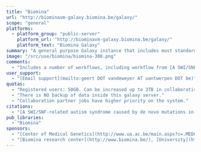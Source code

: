 ```yaml
---
title: "Biomina"
url: "http://biominavm-galaxy.biomina.be/galaxy/"
scope: "general"
platforms:
  - platform_group: "public-server"
    platform_url: "http://biominavm-galaxy.biomina.be/galaxy/"
    platform_text: "Biomina Galaxy"
summary: "A general purpose Galaxy instance that includes most standard tools for DNA/RNA sequencing, plus extra tools for panel resequencing, variant annotation and some tools for Illumina SNParray analysis. "
image: "/src/use/biomina/biomina-300.png"
comments:
  - "Includes a number of workflows, including workflow from [A SWI/SNF-related autism syndrome caused by de novo mutations in ADNP](http://www.nature.com/ng/journal/vaop/ncurrent/full/ng.2899.html), by Helsmoortel, *et al.*, *[Nature Genetics](http://www.nature.com/ng/)* (2014) doi:10.1038/ng.2899"
user_support:
  - "[Email support](mailto:geert DOT vandeweyer AT uantwerpen DOT be)"
quotas:
  - "Registered users: 50GB. Can be increased up to 3TB in collaborative projects."
  - "There is NO backup of data inside this galaxy server."
  - "Collaboration partner jobs have higher priority on the system."
citations:
  - "[A SWI/SNF-related autism syndrome caused by de novo mutations in ADNP](http://www.nature.com/ng/journal/vaop/ncurrent/full/ng.2899.html), by Helsmoortel, *et al.*, *[Nature Genetics](http://www.nature.com/ng/)* (2014) doi:10.1038/ng.2899"
pub_libraries:
  - "Biomina"
sponsors:
  - "[Center of Medical Genetics](http://www.ua.ac.be/main.aspx?c=.MEDGEN), [University of Antwerp](http://www.ua.ac.be/)"
  - "[Biomina research center](http://www.biomina.be/), [University](http://www.ua.ac.be/) and [University Hospital](http://www.uza.be/) of Antwerp"
---
```

